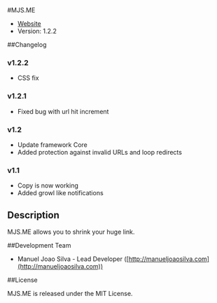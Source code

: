 #MJS.ME

* [Website](http://mjs.me/)
* Version: 1.2.2

##Changelog

### v1.2.2
* CSS fix

### v1.2.1
* Fixed bug with url hit increment

### v1.2
* Update framework Core
* Added protection against invalid URLs and loop redirects

### v1.1
* Copy is now working
* Added growl like notifications

## Description

MJS.ME allows you to shrink your huge link.

##Development Team

* Manuel Joao Silva - Lead Developer ([http://manueljoaosilva.com](http://manueljoaosilva.com))

##License

MJS.ME is released under the MIT License.